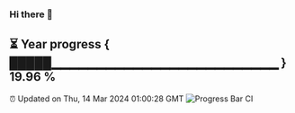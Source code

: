 ### Hi there 👋
⏳ Year progress { █████▁▁▁▁▁▁▁▁▁▁▁▁▁▁▁▁▁▁▁▁▁▁▁▁▁ } 19.96 %
---
⏰ Updated on Thu, 14 Mar 2024 01:00:28 GMT
![Progress Bar CI](https://github.com/liununu/liununu/workflows/Progress%20Bar%20CI/badge.svg)
